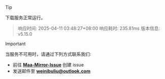 > [!TIP]
下载服务正常运行。


> 响应时间: 2025-04-11 03:48:27+08:00
> 响应耗时: 235.81ms
> 版本信息: v5.15.0

> [!IMPORTANT]
> 当服务不可用时，请通过下列方式联系我们: 
> - 前往 **[Maa-Mirror-Issue](https://github.com/MaaMirror/Maa-Mirror-Issue/issues)** 创建 issue
> - 发送邮件至 **<a href="mailto:weinibuliu@outlook.com">weinibuliu@outlook.com</a>**